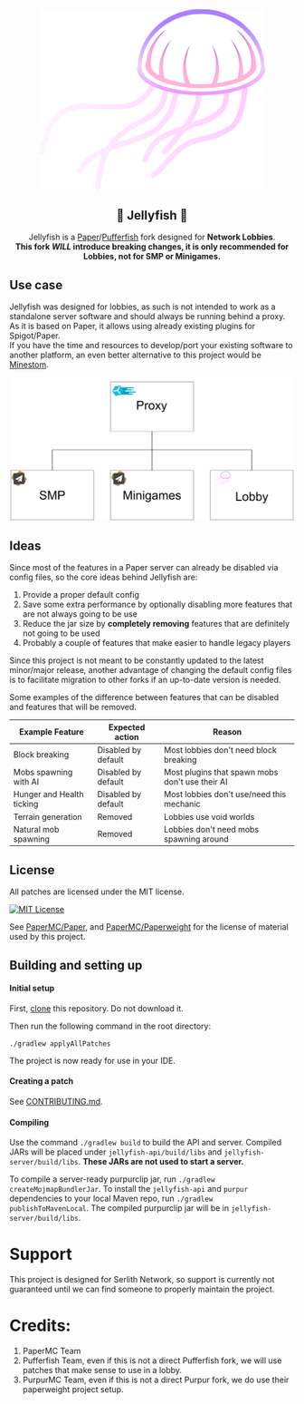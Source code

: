 <div align="center">

<a href="https://serlith.net">
  <img src="assets/jellyfish_logo.svg" alt="Jellyfish" width="400">
</a>

## 🪼 Jellyfish 🪼
Jellyfish is a [Paper](https://github.com/PaperMC/Paper)/[Pufferfish](https://github.com/pufferfish-gg/Pufferfish/) fork designed for **Network Lobbies**. \
**This fork _WILL_ introduce breaking changes, it is only recommended for Lobbies, not for SMP or Minigames.**

</div>

## Use case
Jellyfish was designed for lobbies, as such is not intended to work as a standalone server software and should always be running behind a proxy. \
As it is based on Paper, it allows using already existing plugins for Spigot/Paper. \
If you have the time and resources to develop/port your existing software to another platform, an even better alternative to this project would be [Minestom](https://minestom.net/).

<div align="center">
<img src="assets/jellyfish_architecture.png" alt="architecture" width="500">
</div>

## Ideas
Since most of the features in a Paper server can already be disabled via config files, so the core ideas behind Jellyfish are:
1. Provide a proper default config
2. Save some extra performance by optionally disabling more features that are not always going to be use
3. Reduce the jar size by **completely removing** features that are definitely not going to be used
4. Probably a couple of features that make easier to handle legacy players

Since this project is not meant to be constantly updated to the latest minor/major release, another advantage of changing the default config files is to facilitate migration to other forks if an up-to-date version is needed.

Some examples of the difference between features that can be disabled and features that will be removed.

| Example Feature           | Expected action     | Reason                                          |
|---------------------------|---------------------|-------------------------------------------------|
| Block breaking            | Disabled by default | Most lobbies don't need block breaking          |
| Mobs spawning with AI     | Disabled by default | Most plugins that spawn mobs don't use their AI |
| Hunger and Health ticking | Disabled by default | Most lobbies don't use/need this mechanic       |
| Terrain generation        | Removed             | Lobbies use void worlds                         |
| Natural mob spawning      | Removed             | Lobbies don't need mobs spawning around         |

## License
All patches are licensed under the MIT license.

[![MIT License](https://img.shields.io/github/license/PurpurMC/Purpur?&logo=github)](LICENSE)

See [PaperMC/Paper](https://github.com/PaperMC/Paper), and [PaperMC/Paperweight](https://github.com/PaperMC/paperweight) for the license of material used by this project.

## Building and setting up

#### Initial setup
First, <u>clone</u> this repository. Do not download it.

Then run the following command in the root directory:

```
./gradlew applyAllPatches
```

The project is now ready for use in your IDE.

#### Creating a patch

See [CONTRIBUTING.md](CONTRIBUTING.md).

#### Compiling

Use the command `./gradlew build` to build the API and server. Compiled JARs
will be placed under `jellyfish-api/build/libs` and `jellyfish-server/build/libs`.
**These JARs are not used to start a server.**

To compile a server-ready purpurclip jar, run `./gradlew createMojmapBundlerJar`.
To install the `jellyfish-api` and `purpur` dependencies to your local Maven repo, run `./gradlew publishToMavenLocal`. The compiled purpurclip jar will be in `jellyfish-server/build/libs`.

# Support
This project is designed for Serlith Network, so support is currently not guaranteed until we can find someone to properly maintain the project.

# Credits:

1. PaperMC Team
2. Pufferfish Team, even if this is not a direct Pufferfish fork, we will use patches that make sense to use in a lobby.
3. PurpurMC Team, even if this is not a direct Purpur fork, we do use their paperweight project setup.

